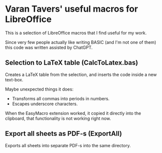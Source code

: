# Varan Tavers' useful macros for LibreOffice

This is a selection of LibreOffice macros that I find useful for my work.

Since very few people actually like writing BASIC (and I'm not one of them) this code was written assisted by ChatGPT.

## Selection to LaTeX table (CalcToLatex.bas)

Creates a LaTeX table from the selection, and inserts the code inside a new text-box.

Maybe unexpected things it does:

* Transforms all commas into periods in numbers.
* Escapes underscore characters.

When the EasyMacro extension worked, it copied it directly into the clipboard, that functionality is not working right now.


## Export all sheets as PDF-s (ExportAll)

Exports all sheets into separate PDF-s into the same directory.